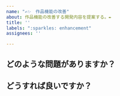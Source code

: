 ```yaml
---
name: "✍✨　作品機能の改善"
about: 作品機能の改善する開発内容を提案する。✒
title: ''
labels: ":sparkles: enhancement"
assignees: ''

---
```


## どのような問題がありますか？

## どうすれば良いですか？